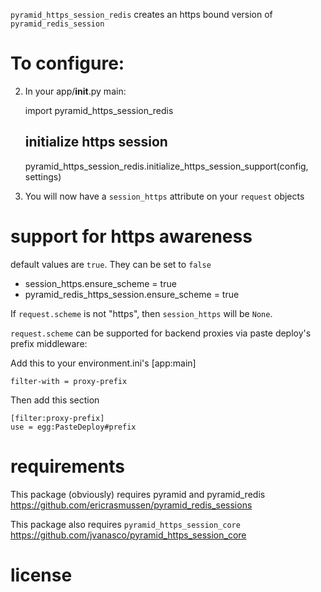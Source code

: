 `pyramid_https_session_redis` creates an https bound version of `pyramid_redis_session`

To configure:
=============

2. In your app/__init__.py main:

	import pyramid_https_session_redis

	## initialize https session
    pyramid_https_session_redis.initialize_https_session_support(config, settings)


3. You will now have a `session_https` attribute on your `request` objects

support for https awareness
===========================

default values are `true`.  They can be set to `false`

*	session_https.ensure_scheme = true
*	pyramid_redis_https_session.ensure_scheme = true

If `request.scheme` is not "https", then `session_https` will be `None`.

`request.scheme` can be supported for backend proxies via paste deploy's prefix middleware:

Add this to your environment.ini's [app:main]

	filter-with = proxy-prefix

Then add this section

	[filter:proxy-prefix]
	use = egg:PasteDeploy#prefix


requirements
============

This package (obviously) requires pyramid and pyramid_redis https://github.com/ericrasmussen/pyramid_redis_sessions

This package also requires `pyramid_https_session_core` https://github.com/jvanasco/pyramid_https_session_core


license
=======

